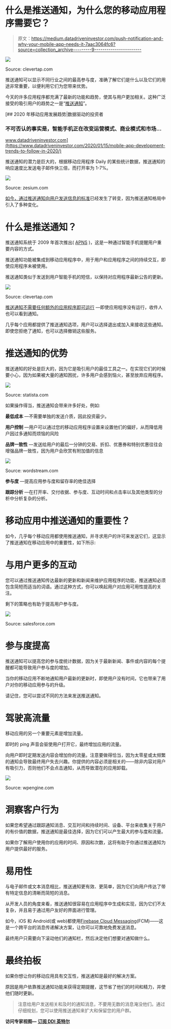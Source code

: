 # 什么是推送通知，为什么您的移动应用程序需要它？

> 原文：<https://medium.datadriveninvestor.com/push-notification-and-why-your-mobile-app-needs-it-7aac3064fc6?source=collection_archive---------9----------------------->

![](img/a2efc416e8bcede836c053a1d2ad82b1.png)

Source: clevertap.com

推送通知可以显示不同行业之间的最高参与度，准确了解它们是什么以及它们的用途非常重要，以便利用它们为您带来优势。

今天的许多应用程序都充满了最新的功能和趋势，使其与用户更加相关。这种广泛接受的吸引用户的趋势之一是“[推送通知](https://www.lifewire.com/what-is-push-notification-1994351)”。

[](https://www.datadriveninvestor.com/2020/01/15/mobile-app-development-trends-to-follow-in-2020/) [## 2020 年移动应用发展趋势|数据驱动的投资者

### 不可否认的事实是，智能手机正在改变运营模式、商业模式和市场…

www.datadriveninvestor.com](https://www.datadriveninvestor.com/2020/01/15/mobile-app-development-trends-to-follow-in-2020/) 

推送通知的潜力是巨大的，根据移动应用程序 Daily 的某些统计数据，推送通知的响应速度比发送电子邮件快三倍，而打开率为 1-7%。

![](img/ce260de1ac93d2ba87a2e2215d916f8e.png)

Source: zesium.com

[如今，通过推送通知向用户发送信息的标准](https://blog.pushengage.com/kpi-measure-effectiveness-push-notifications/)已经发生了转变，因为推送通知格局中引入了多种变化。

# 什么是推送通知？

推送通知系统于 2009 年首次推出( [APNS](https://en.wikipedia.org/wiki/Apple_Push_Notification_service) )，这是一种通过智能手机提醒用户重要内容的方式。

推送通知功能被集成到移动应用程序中，用于用户和应用程序之间的持续交互，即使应用程序未被使用。

推送通知类似于发送到用户智能手机的短信，以保持对应用程序最新公告的更新。

![](img/98278b3eca8e75878b20455adf231839.png)

Source: clevertap.com

[推送通知不需要任何额外的应用程序即可运行](https://www.mobiloud.com/blog/best-push-notification-services/) —即使应用程序没有运行，收件人也可以看到通知。

几乎每个应用都提供了推送通知选项，用户可以选择退出或加入来接收这些通知。即使您拒绝了通知，也可以选择撤销这些服务。

# 推送通知的优势

推送通知的好处是巨大的，因为它是吸引用户的最佳工具之一。在实现它们的时候要小心，因为如果被大量的通知困扰，许多用户会感到恼火，甚至放弃应用程序。

![](img/7b959ce21d06e9309bcfbe0cef093831.png)

Source: statista.com

如果操作得当，推送通知会带来许多好处，例如:

**最低成本** —不需要单独的发送介质，因此投资最少。

**用户控制** —用户可以通过您的移动应用程序设置来设置他们的偏好，从而降低用户因过多通知而烦恼的风险

**品牌一致性** —发送给用户的最后一分钟的交易、折扣、优惠券和特别优惠往往会增强品牌一致性，因为用户会欣赏有附加值的信息

![](img/379289c7be26e469c68a237d5012738a.png)

Source: wordstream.com

**参与度** —提高应用参与度和留存率的绝佳选择

**跟踪分析** —在打开率、交付收据、参与度、互动时间和点击率以及其他类型的分析中分析复杂的分析。

# 移动应用中推送通知的重要性？

如今，几乎每个移动应用都使用推送通知，并寻求用户的许可来发送它们，这显示了推送通知在移动应用中的重要性，如下所示:

# 与用户更多的互动

您可以通过推送通知传达最新的更新和新闻来维护应用程序的功能，推送通知必须包含简短而适当的词语。通过这种方式，你可以唤起用户对应用可用性提高的关注。

剩下的策略也有助于提高用户参与度。

![](img/5c98c5674b2259da65295a2575521f27.png)

Source: salesforce.com

# 参与度提高

推送通知可以提高您的参与度统计数据，因为关于最新新闻、事件或内容的每个提醒都可能导致用户参与度的增加。

当你的移动应用不断地通知用户最新的更新时，即使用户没有时间，它也带来了用户对你的移动应用参与的升级。

请记住，您可以尝试不同的方法来发送推送通知。

# 驾驶高流量

移动应用的另一个重要元素是增加流量。

即时的 ping 声音会驱使用户打开它，最终增加应用的流量。

向用户即时定期发送内容会增加你的流量。注意要做得恰当，因为太零星或太频繁的通知会导致最终用户失去兴趣。你提供的内容必须是相关的——除非内容对用户有吸引力，否则他们不会点击通知，从而导致潜在的应用卸载。

![](img/6f0e58c1889a60df288c7fe1e27df6b4.png)

Source: wpengine.com

# 洞察客户行为

如果您希望通过跟踪通知消息、交互时间和持续时间、设备、平台来收集关于用户的有价值的数据，推送通知是最佳选择，因为它们可以产生最大的参与度和流量。

如果你了解用户使用你的应用的时间、原因和次数，这将有助于你通过推送通知为用户提供最好的服务。

# 易用性

与电子邮件或文本消息相比，推送通知更有效、更简单，因为它们向用户传达了带有特定信息的清晰而简短的消息。

从开发人员的角度来看，推送通知很容易在应用程序中生成和实现，因为它们不太复杂，并且易于通过用户友好的界面进行管理。

如今，iOS 和 Android(或 web)都使用[Firebase Cloud Messaging](https://firebase.google.com/docs/cloud-messaging/)(FCM)——这是一个跨平台的消息传递解决方案，让你可以可靠地免费发送消息。

最终用户只需要向下滚动他们的通知栏，然后决定他们想要对通知做什么。

# **最终拍板**

如果你想让你的移动应用具有交互性，推送通知是最好的解决方案。

原因是用户依靠推送通知功能来获得定期提醒，这节省了他们的时间和精力，并使他们随时更新。

> 注意给用户发送相关和及时的通知消息，不要用无数的消息淹没他们。通过仔细规划，您可以使用推送通知来扩大和保留您的用户群。

**访问专家视图—** [**订阅 DDI 英特尔**](https://datadriveninvestor.com/ddi-intel)